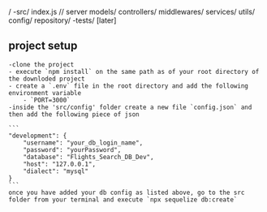 / 
    -src/
        index.js // server
        models/
        controllers/
        middlewares/
        services/
        utils/
        config/
        repository/
    -tests/ [later]

## project setup
    -clone the project
    - execute `npm install` on the same path as of your root directory of the downloded project
    - create a `.env` file in the root directory and add the following environment variable
        - `PORT=3000` 
    -inside the 'src/config' folder create a new file `config.json` and then add the following piece of json

    ```
    "development": {
        "username": "your_db_login_name",
        "password": "yourPassword",
        "database": "Flights_Search_DB_Dev",
        "host": "127.0.0.1",
        "dialect": "mysql"
    }
    ```
    once you have added your db config as listed above, go to the src folder from your terminal and execute `npx sequelize db:create`